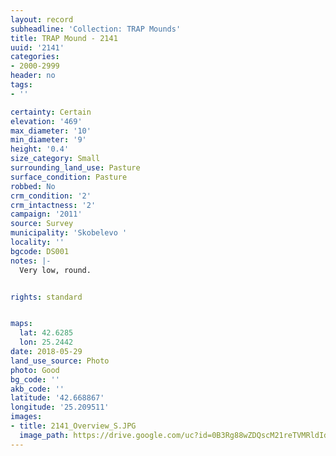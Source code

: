 ```yaml
---
layout: record
subheadline: 'Collection: TRAP Mounds'
title: TRAP Mound - 2141
uuid: '2141'
categories:
- 2000-2999
header: no
tags:
- ''

certainty: Certain
elevation: '469'
max_diameter: '10'
min_diameter: '9'
height: '0.4'
size_category: Small
surrounding_land_use: Pasture
surface_condition: Pasture
robbed: No
crm_condition: '2'
crm_intactness: '2'
campaign: '2011'
source: Survey
municipality: 'Skobelevo '
locality: ''
bgcode: DS001
notes: |-
  Very low, round.


rights: standard


maps:
  lat: 42.6285
  lon: 25.2442
date: 2018-05-29
land_use_source: Photo
photo: Good
bg_code: ''
akb_code: ''
latitude: '42.668867'
longitude: '25.209511'
images:
- title: 2141_Overview_S.JPG
  image_path: https://drive.google.com/uc?id=0B3Rg88wZDQscM21reTVMRldIdWM
---
```

